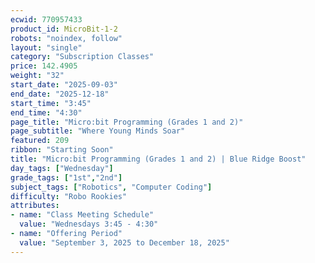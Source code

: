 ```yaml
---
ecwid: 770957433
product_id: MicroBit-1-2
robots: "noindex, follow"
layout: "single"
category: "Subscription Classes"
price: 142.4905
weight: "32"
start_date: "2025-09-03"
end_date: "2025-12-18"
start_time: "3:45"
end_time: "4:30"
page_title: "Micro:bit Programming (Grades 1 and 2)"
page_subtitle: "Where Young Minds Soar"
featured: 209
ribbon: "Starting Soon"
title: "Micro:bit Programming (Grades 1 and 2) | Blue Ridge Boost"
day_tags: ["Wednesday"]
grade_tags: ["1st","2nd"]
subject_tags: ["Robotics", "Computer Coding"]
difficulty: "Robo Rookies"
attributes:
- name: "Class Meeting Schedule"
  value: "Wednesdays 3:45 - 4:30"
- name: "Offering Period"
  value: "September 3, 2025 to December 18, 2025"
---
```

